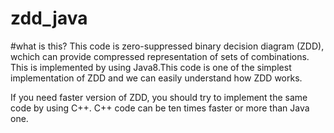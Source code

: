 zdd_java
========

#what is this?
This code is zero-suppressed binary decision diagram (ZDD), wchich can provide compressed representation of sets of combinations. This is implemented by using Java8.This code is one of the simplest implementation of ZDD and we can easily understand how ZDD works. 

If you need faster version of ZDD, you should try to implement the same code by using C++. C++ code can be ten times faster or more than Java one. 

